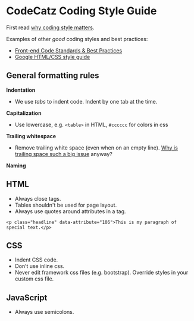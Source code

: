 # CodeCatz Coding Style Guide

First read [why coding style matters](http://www.smashingmagazine.com/2012/10/25/why-coding-style-matters/).

Examples of other _good_ coding styles and best practices:
- [Front-end Code Standards & Best Practices](http://isobar-idev.github.io/code-standards/)
- [Google HTML/CSS style guide](http://google-styleguide.googlecode.com/svn/trunk/htmlcssguide.xml)


## General formatting rules

**Indentation**
- We use _tabs_ to indent code. Indent by one tab at the time.

**Capitalization**
- Use lowercase, e.g. `<table>` in HTML, `#cccccc` for colors in css

**Trailing whitespace**
- Remove trailing white space (even when on an empty line).
[Why is trailing space such a big issue](http://programmers.stackexchange.com/questions/121555/why-is-trailing-whitespace-a-big-deal) anyway?

**Naming**

## HTML

- Always close tags.
- Tables shouldn't be used for page layout.
- Always use quotes around attributes in a tag.
```
<p class="headline" data-attribute="106">This is my paragraph of special text.</p>
```

## CSS
- Indent CSS code.
- Don’t use inline css.
- Never edit framework css files (e.g. bootstrap). Override styles in your custom css file.

## JavaScript
 - Always use semicolons.
